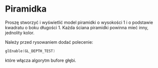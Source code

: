 # Piramidka

Proszę stworzyć i wyświetlić model piramidki o wysokości 1  i o  podstawie kwadratu  o boku długości 1. Każda ściana piramidki powinna mieć inny, jednolity kolor.

Należy przed rysowaniem dodać polecenie:
```c++
glEnable(GL_DEPTH_TEST)
```
które włącza algorytm bufore głębi.